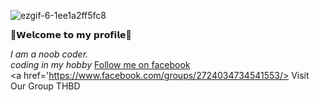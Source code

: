 ![ezgif-6-1ee1a2ff5fc8](https://user-images.githubusercontent.com/73637128/107142474-5db3c380-6959-11eb-8bad-abbbb07ca3ad.gif)


<html>
  <body>
🔰𝗪𝗲𝗹𝗰𝗼𝗺𝗲 𝘁𝗼 𝗺𝘆 𝗽𝗿𝗼𝗳𝗶𝗹𝗲🔰




<i> I am a noob coder.</i><br>
  <i> coding in my hobby</i>
<a href='https://www.facebook.com/rs.RIFAT.1710'>Follow me on facebook</a><br>
<a href='https://www.facebook.com/groups/2724034734541553/> Visit Our Group <abbr tittle='Termux Hacker Bd'>THBD</abbr>


  </body>
</html>
